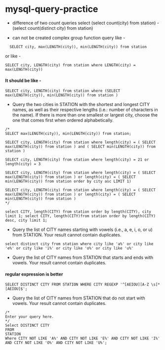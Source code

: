 # mysql-query-practice

- difference of two count queries
  select (select count(city) from station) - (select count(distinct city) from station)

- can not be created complex group function query like -
```
  SELECT city, max(LENGTH(city)), min(LENGTH(city)) from station
```
or like -
 ```
 SELECT city, LENGTH(city) from station where LENGTH(city) = max(LENGTH(city))
```
#### It should be like -
```
SELECT city, LENGTH(city) from station where (SELECT max(LENGTH(city)), min(LENGTH(city)) from station )
```
- Query the two cities in STATION with the shortest and longest CITY names, as well as their respective lengths (i.e.: number of characters in the name). If there is more than one smallest or largest city, choose the one that comes first when ordered alphabetically.

```
/*
SELECT max(LENGTH(city)), min(LENGTH(city)) from station;

SELECT city, LENGTH(city) from station where length(city) = ( SELECT max(LENGTH(city)) from station ) and ( SELECT min(LENGTH(city)) from station )

SELECT city, LENGTH(city) from station where length(city) = 21 or length(city) = 3

SELECT city, LENGTH(city) from station where length(city) = ( SELECT max(LENGTH(city)) from station ) or length(city) = ( SELECT min(LENGTH(city)) from station order by city asc LIMIT 1)

SELECT city, LENGTH(city) from station where length(city) = ( SELECT max(LENGTH(city)) from station ) or length(city) = ( SELECT min(LENGTH(city)) from station )
*/

select CITY, length(CITY) from station order by length(CITY), city limit 1; select CITY, length(CITY)from station order by length(CITY) desc, city limit 1; 
```

- Query the list of CITY names starting with vowels (i.e., a, e, i, o, or u) from STATION. Your result cannot contain duplicates.

```
select distinct city from station where city like 'a%' or city like 'e%' or city like 'i%' or city like 'o%' or city like 'u%'
```

- Query the list of CITY names from STATION that starts and ends with vowels. Your result cannot contain duplicates.

#### regular expression is better

```
SELECT DISTINCT CITY FROM STATION WHERE CITY REGEXP '^[AEIOU][A-Z \s]*[AEIOU]$';
```
- Query the list of CITY names from STATION that do not start with vowels. Your result cannot contain duplicates.
```
/*
Enter your query here.
*/
Select DISTINCT CITY
FROM
STATION
Where CITY NOT LIKE 'A%' AND CITY NOT LIKE 'E%' AND CITY NOT LIKE 'I%' AND CITY NOT LIKE 'O%' AND CITY NOT LIKE 'U%';
```

